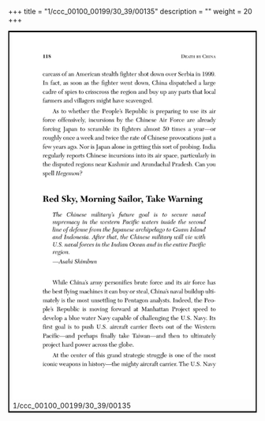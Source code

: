 +++
title = "1/ccc_00100_00199/30_39/00135"
description = ""
weight = 20
+++

<table style="border:2px solid black;max-width:800px;max-height:800px;" 
><tr><td>
<img class="center-fit-jpg"
src="/jpg_/out_jpg_dbc_135.jpg">
1/ccc_00100_00199/30_39/00135
</img></td></tr></table>
